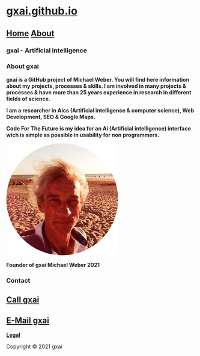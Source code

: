 # **[gxai.github.io](https://gxai.github.io)**
## **[Home](https://gxai.github.io)**  **[About](https://gxai.github.io/About)**
### **gxai - Artificial intelligence**

### About gxai
**gxai is a GitHub project of Michael Weber. You will find here information about my projects, processes & skills. I am involved in many projects & processes & have more than 25 years experience in research in different fields of science.**


**I am a researcher in Aics (Artificial intelligence & computer science), Web Development, SEO & Google Maps.**

**Code For The Future is my idea for an Ai (Artificial intelligence) interface wich is simple as possible in usability for non programmers.**

<img src="Michael-Weber.png" alt="Michael Weber">

**Founder of gxai Michael Weber 2021**

### **Contact**

## **[Call gxai](tel:31649557828)**

## **[E-Mail gxai](mailto:gxai.git@gmail.com)**

**[Legal](https://gxai.github.io/legal)**

Copyright © 2021 gxai
